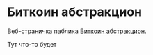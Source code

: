 # Биткоин абстракцион

Веб-страничка паблика [Биткоин абстракцион](https://t.me/bitraction).

Тут что-то будет
